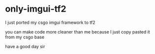 # only-imgui-tf2
I just ported my csgo imgui framework to tf2 

you can make code more cleaner than me because I just copy pasted it from my csgo base

have a good day sir
